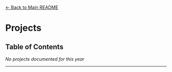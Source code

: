[← Back to Main README](../README.md)

# Projects

## Table of Contents
*No projects documented for this year*

---
